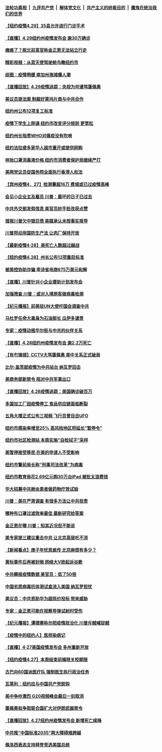 ####  [法轮功真相](../../../../basic/blob/master/README.md?t=04300101) &nbsp;|&nbsp; [九评共产党](../../../../9ping.md/blob/master/README.md?t=04300101) &nbsp;|&nbsp; [解体党文化](../../../../jtdwh.md/blob/master/README.md?t=04300101)  &nbsp;|&nbsp; [共产主义的终极目的](../../../../gczydzjmd.md/blob/master/README.md?t=04300101) &nbsp;|&nbsp; [魔鬼在统治我们的世界](../../../../mgztzwmdsj.md/blob/master/README.md?t=04300101) 

#### [【纽约疫情4.29】35县允许进行门诊手术](../pages/nsc412/n12069759.md?t=04300101) 

#### [【直播】4.29纽约州疫情发布会 逾30万确诊](../pages/nsc412/n12070506.md?t=04300101) 

#### [瘫痪了？脱北前高官称金正恩无法站立行走](../pages/nsc412/n12070470.md?t=04300101) 

#### [精彩视频：从蓝天使驾驶舱鸟瞰纽约市](../pages/nsc412/n12070320.md?t=04300101) 

#### [组图：疫情稍缓 南加州海滩爆人潮](../pages/nsc412/n12069344.md?t=04300101) 

#### [【直播回放】4.29疫情追踪：央视为何谩骂蓬佩奥](../pages/nsc412/n12070041.md?t=04300101) 

#### [美议员提法案 制裁好莱坞片商与中共合作](../pages/nsc412/n12069038.md?t=04300101) 

#### [纽约州公布12项复工标准](../pages/nsc412/n12069086.md?t=04300101) 

#### [疫情下学生上网课  纽约市改变评分规则  更宽松](../pages/nsc412/n12069137.md?t=04300101) 

#### [纽约州长指责WHO对瘟疫没有吹哨](../pages/nsc412/n12069091.md?t=04300101) 

#### [纽约法拉盛多家华人超市重开或提供网购](../pages/nsc412/n12069140.md?t=04300101) 

#### [哄抬口罩消毒液价格  纽约市消费者保护局继续严打](../pages/nsc412/n12069132.md?t=04300101) 

#### [美两党议员促国务院全面执行香港人权法](../pages/nsc412/n12068873.md?t=04300101) 

#### [【宾州疫情4．27】检测量超16万 费城或已过疫情高峰](../pages/nsc412/n12068865.md?t=04300101) 

#### [会见小企业主及雇员 川普：最坏的日子已过去](../pages/nsc412/n12068641.md?t=04300101) 

#### [中共外交部发假信息 美官员妙手批改获点赞](../pages/nsc412/n12068627.md?t=04300101) 

#### [错报川普欠中银巨债 美媒承认未按事实报导](../pages/nsc412/n12068334.md?t=04300101) 

#### [川普将动用国防生产法 让肉厂保持开放](../pages/nsc412/n12068438.md?t=04300101) 

#### [【最新疫情4·28】美死亡人数超过越战](../pages/nsc412/n12066045.md?t=04300101) 

#### [【纽约疫情4.28】州长公布12项重启标准](../pages/nsc412/n12067247.md?t=04300101) 

#### [被美控协助诈骗 卑诗省电商675万美元和解](../pages/nsc412/n12066368.md?t=04300101) 

#### [【直播】川普针对小企业援助计划发布会](../pages/nsc412/n12068118.md?t=04300101) 

#### [加强筛查 川普：或对入境旅客做病毒检测](../pages/nsc412/n12068114.md?t=04300101) 

#### [【纪元播报】前美驻UN大使吁国会调查中共](../pages/nsc412/n12067876.md?t=04300101) 

#### [马杜罗任命大毒枭为石油部长 瓜伊多谴责](../pages/nsc412/n12067934.md?t=04300101) 

#### [专家：疫情动摇华尔街与中共的伙伴关系](../pages/nsc412/n12065101.md?t=04300101) 

#### [【直播】4.28纽约州疫情发布会 逾2.2万死亡](../pages/nsc412/n12067892.md?t=04300101) 

#### [【有冇搞错】CCTV大骂蓬佩奥 美中关系正式破局](../pages/nsc412/n12067886.md?t=04300101) 

#### [比尔·盖茨就疫情为中共站台 纳瓦罗回击](../pages/nsc412/n12067730.md?t=04300101) 

#### [美商务部新禁令 阻对中共军事出口](../pages/nsc412/n12067379.md?t=04300101) 

#### [【直播回放】4.28疫情追踪：美国确诊破百万](../pages/nsc412/n12067332.md?t=04300101) 

#### [多国加工厂因疫情停工 食品供应链面临断裂](../pages/nsc412/n12066731.md?t=04300101) 

#### [五角大楼正式公布三视频 飞行员曾目击UFO](../pages/nsc412/n12066456.md?t=04300101) 

#### [纽约市感染率增至25% 高风险地区将延长“暂停令”](../pages/nsc412/n12066565.md?t=04300101) 

#### [纽约市社区检测站 本周实施“自检拭子”采样](../pages/nsc412/n12066560.md?t=04300101) 

#### [美暂停接受移民 在美的申请人不受影响](../pages/nsc412/n12066553.md?t=04300101) 

#### [纽约市警前局长称“刑事司法改革”为病毒](../pages/nsc412/n12066570.md?t=04300101) 

#### [纽约市教育局花2.69亿元购30万台iPad 被批太浪费钱](../pages/nsc412/n12066550.md?t=04300101) 

#### [华大招募中共肺炎患者做药物疗效试验](../pages/nsc412/n12066575.md?t=04300101) 

#### [川普：美在严肃调查 有很多方法让中共担责](../pages/nsc412/n12066136.md?t=04300101) 

#### [哪种布口罩过滤效率最佳 最新研究给答案](../pages/nsc412/n12065921.md?t=04300101) 

#### [金正恩在哪 川普：知其近况但不能说](../pages/nsc412/n12065885.md?t=04300101) 

#### [美专家提三建议重击中共 让北京高层吃不消](../pages/nsc412/n12063590.md?t=04300101) 

#### [【新闻看点】庚子年忧思疯传 北京麻烦有多少？](../pages/nsc412/n12064980.md?t=04300101) 

#### [黄标事件后再被封频 网络大V欲起诉谷歌](../pages/nsc412/n12062984.md?t=04300101) 

#### [中共瞒报疫情数据 美官员：低了50倍](../pages/nsc412/n12065688.md?t=04300101) 

#### [中国劣质病毒抗体测试盒流入美国 纳瓦罗担忧](../pages/nsc412/n12065674.md?t=04300101) 

#### [美议员：中共资助华为超低价投标 带来威胁](../pages/nsc412/n12065665.md?t=04300101) 

#### [专家：金正恩可能在视察导弹试射时受伤](../pages/nsc412/n12065576.md?t=04300101) 

#### [【纪元播报】谭德塞称勿把疫情政治化 川普斥贼喊捉贼](../pages/nsc412/n12065449.md?t=04300101) 

#### [【疫情中的纽约人】医师染病记](../pages/nsc412/n12065617.md?t=04300101) 

#### [【直播】4·27美国疫情发布会 多州重新开放](../pages/nsc412/n12061245.md?t=04300101) 

#### [【纽约疫情4.27】本周结束前揭晓关校期限](../pages/nsc412/n12064521.md?t=04300101) 

#### [古巴向60国派医疗队 强制医生执行政治任务](../pages/nsc412/n12059110.md?t=04300101) 

#### [瓦莱利：纽约应与中国共产党脱钩](../pages/nsc412/n12065284.md?t=04300101) 

#### [美中争吵激烈 G20视频峰会最后一刻取消](../pages/nsc412/n12065143.md?t=04300101) 

#### [蓬佩奥拟争取联合国扩大对伊朗武器禁令](../pages/nsc412/n12064820.md?t=04300101) 

#### [【直播回放】4.27纽约州疫情发布会 新增死亡续降](../pages/nsc412/n12065551.md?t=04300101) 

#### [中共推“中国标准2035”两大障碍难跨越](../pages/nsc412/n12065094.md?t=04300101) 

#### [佩洛西表态支持拜登竞选美国总统](../pages/nsc412/n12065022.md?t=04300101) 

